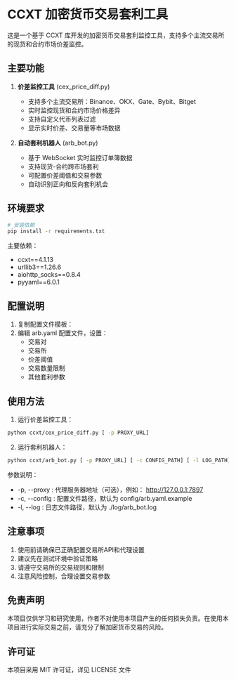 # CCXT 加密货币交易套利工具

这是一个基于 CCXT 库开发的加密货币交易套利监控工具，支持多个主流交易所的现货和合约市场价差监控。

## 主要功能

1. **价差监控工具** (cex_price_diff.py)
   - 支持多个主流交易所：Binance、OKX、Gate、Bybit、Bitget
   - 实时监控现货和合约市场价格差异
   - 支持自定义代币列表过滤
   - 显示实时价差、交易量等市场数据

2. **自动套利机器人** (arb_bot.py)
   - 基于 WebSocket 实时监控订单簿数据
   - 支持现货-合约跨市场套利
   - 可配置价差阈值和交易参数
   - 自动识别正向和反向套利机会

## 环境要求

```bash
# 安装依赖
pip install -r requirements.txt
```

主要依赖：

- ccxt==4.1.13
- urllib3==1.26.6
- aiohttp_socks==0.8.4
- pyyaml==6.0.1

## 配置说明
1. 复制配置文件模板：
2. 编辑 arb.yaml 配置文件，设置：
   - 交易对
   - 交易所
   - 价差阈值
   - 交易数量限制
   - 其他套利参数

## 使用方法
1. 运行价差监控工具：

```bash
python ccxt/cex_price_diff.py [ -p PROXY_URL]
```

2. 运行套利机器人：
```bash
python ccxt/arb_bot.py [ -p PROXY_URL] [ -c CONFIG_PATH] [ -l LOG_PATH]
```

参数说明：

- -p, --proxy : 代理服务器地址（可选），例如： http://127.0.0.1:7897
- -c, --config : 配置文件路径，默认为 config/arb.yaml.example
- -l, --log : 日志文件路径，默认为 ./log/arb_bot.log

## 注意事项
1. 使用前请确保已正确配置交易所API和代理设置
2. 建议先在测试环境中验证策略
3. 请遵守交易所的交易规则和限制
4. 注意风险控制，合理设置交易参数

## 免责声明
本项目仅供学习和研究使用，作者不对使用本项目产生的任何损失负责。在使用本项目进行实际交易之前，请充分了解加密货币交易的风险。

## 许可证
本项目采用 MIT 许可证，详见 LICENSE 文件
